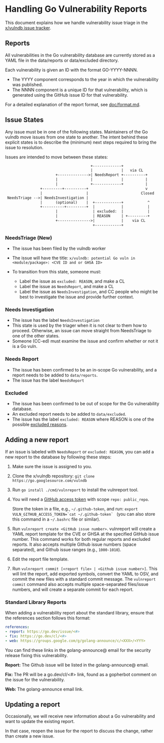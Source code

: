 # Handling Go Vulnerability Reports

This document explains how we handle vulnerability issue triage in the
[x/vulndb issue tracker](http://github.com/golang/vulndb/issues).

## Reports

All vulnerabilities in the Go vulnerability database are currently stored as a
YAML file in the data/reports or data/excluded directory.

Each vulnerability is given an ID with the format GO-YYYY-NNNN.

- The YYYY component corresponds to the year in which the vulnerability was
  published.
- The NNNN component is a unique ID for that vulnerability, which is generated
  using the GitHub issue ID for that vulnerability.

For a detailed explanation of the report format, see [doc/format.md](format.md).

## Issue States

Any issue must be in one of the following states. Maintainers of the Go vulndb
move issues from one state to another. The intent behind these explicit states
is to describe the (minimum) next steps required to bring the issue to
resolution.

Issues are intended to move between these states:

```txt
                                       +-------------+
                                       |             |   via CL
                       +-------------->| NeedsReport +----------+
                       |               |             |          |
                       |               +-------------+          |
                +---------+----------+                          v
                |                    |                        Closed
 NeedsTriage -->| NeedsInvestigation |
                |      (optional)    |  +------------+           ^
                +----------+---------+  |            |           |
                       |                | excluded:  |           | 
                       |                | REASON     | +---------+
                       +--------------->|            |    via CL
                                        +------------+
```

### NeedsTriage (New)

- The issue has been filed by the vulndb worker
- The issue will have the title:
  `x/vulndb: potential Go vuln in <module/package>: <CVE ID and or GHSA ID>`
- To transition from this state, someone must:

  - Label the issue as `excluded: REASON`, and make a CL
  - Label the issue as `NeedsReport`, and make a CL
  - Label the issue as `NeedsInvestigation`, and CC people who might be best to
    investigate the issue and provide further context.

### Needs Investigation

- The issue has the label `NeedsInvestigation`
- This state is used by the triager when it is not clear to them how to
  proceed. Otherwise, an issue can move straight from NeedsTriage to one of the
  other states.
- Someone (CC-ed) must examine the issue and confirm whether or not it is a Go
  vuln.

### Needs Report

- The issue has been confirmed to be an in-scope Go vulnerability, and a report
  needs to be added to `data/reports`.
- The issue has the label `NeedsReport`

### Excluded

- The issue has been confirmed to be out of scope for the Go vulnerability
  database.
- An excluded report needs to be added to `data/excluded`.
- The issue has the label `excluded: REASON` where REASON is one of the possible
  [excluded reasons](https://go.dev/security/vuln/database#excluded-reports).

## Adding a new report

If an issue is labeled with `NeedsReport` or `excluded: REASON`, you can add a
new report to the database by following these steps:

1. Make sure the issue is assigned to you.
2. Clone the x/vulndb repository: `git clone https://go.googlesource.com/vulndb`
3. Run `go install ./cmd/vulnreport` to install the vulnreport tool.
4. You will need a
   [GitHub access token](https://docs.github.com/en/authentication/keeping-your-account-and-data-secure/creating-a-personal-access-token)
   with scope `repo: public_repo`.

   Store the token in a file, e.g., `~/.github-token`, and run:
   ``export VULN_GITHUB_ACCESS_TOKEN=`cat ~/.github-token` `` (you can also store
   this command in a `~/.bashrc` file or similar).
5. Run `vulnreport create <GitHub issue number>`.
   vulnreport will create a YAML report template for the CVE or GHSA at the
   specified GitHub issue number. This command works for both regular reports
   and excluded reports. It also accepts multiple Github issue numbers (space
   separated), and Github issue ranges (e.g., `1000-1010`).
6. Edit the report file template.
7. Run `vulnreport commit [<report file> | <Github issue number>]`. This will
   lint the report, add exported symbols, convert the YAML to OSV, and commit
   the new files with a standard commit message. The `vulnreport commit` command
   also accepts multiple space-separated files/issue numbers, and will create a
   separate commit for each report.

### Standard Library Reports

When adding a vulnerability report about the standard library, ensure that the
references section follows this format:

  ```yaml
  references:
  - report: https://go.dev/issue/<#>
  - fix: https://go.dev/cl/<#>
  - web: https://groups.google.com/g/golang-announce/c/<XXX>/<YYY>
  ```

You can find these links in the golang-announce@ email for the security release
fixing this vulnerability.

**Report:** The Github issue will be listed in the golang-announce@ email.

**Fix:** The PR will be a go.dev/cl/<#> link, found as a gopherbot comment on
the issue for the vulnerability.

**Web:** The golang-announce email link.

## Updating a report

Occasionally, we will receive new information about a Go vulnerability and want
to update the existing report.

In that case, reopen the issue for the report to discuss the change, rather
than create a new issue.
